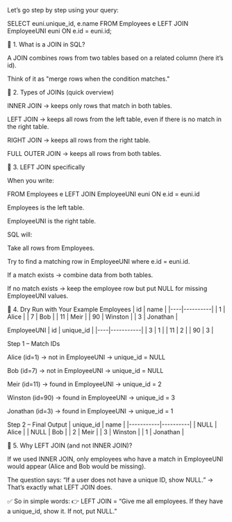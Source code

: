 Let’s go step by step using your query:

SELECT euni.unique_id, e.name
FROM Employees e
LEFT JOIN EmployeeUNI euni
ON e.id = euni.id;

🔹 1. What is a JOIN in SQL?

A JOIN combines rows from two tables based on a related column (here it’s id).

Think of it as "merge rows when the condition matches."

🔹 2. Types of JOINs (quick overview)

INNER JOIN → keeps only rows that match in both tables.

LEFT JOIN → keeps all rows from the left table, even if there is no match in the right table.

RIGHT JOIN → keeps all rows from the right table.

FULL OUTER JOIN → keeps all rows from both tables.

🔹 3. LEFT JOIN specifically

When you write:

FROM Employees e
LEFT JOIN EmployeeUNI euni
ON e.id = euni.id


Employees is the left table.

EmployeeUNI is the right table.

SQL will:

Take all rows from Employees.

Try to find a matching row in EmployeeUNI where e.id = euni.id.

If a match exists → combine data from both tables.

If no match exists → keep the employee row but put NULL for missing EmployeeUNI values.

🔹 4. Dry Run with Your Example
Employees
| id | name     |
|----|----------|
| 1  | Alice    |
| 7  | Bob      |
| 11 | Meir     |
| 90 | Winston  |
| 3  | Jonathan |

EmployeeUNI
| id | unique_id |
|----|-----------|
| 3  | 1         |
| 11 | 2         |
| 90 | 3         |

Step 1 – Match IDs

Alice (id=1) → not in EmployeeUNI → unique_id = NULL

Bob (id=7) → not in EmployeeUNI → unique_id = NULL

Meir (id=11) → found in EmployeeUNI → unique_id = 2

Winston (id=90) → found in EmployeeUNI → unique_id = 3

Jonathan (id=3) → found in EmployeeUNI → unique_id = 1

Step 2 – Final Output
| unique_id | name     |
|-----------|----------|
| NULL      | Alice    |
| NULL      | Bob      |
| 2         | Meir     |
| 3         | Winston  |
| 1         | Jonathan |

🔹 5. Why LEFT JOIN (and not INNER JOIN)?

If we used INNER JOIN, only employees who have a match in EmployeeUNI would appear (Alice and Bob would be missing).

The question says: “If a user does not have a unique ID, show NULL.” → That’s exactly what LEFT JOIN does.

✅ So in simple words:
👉 LEFT JOIN = “Give me all employees. If they have a unique_id, show it. If not, put NULL.”
